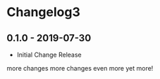 # Changelog3

## 0.1.0 - 2019-07-30
- Initial Change Release

more changes
more changes
even more
yet more!
